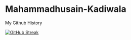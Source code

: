# Mahammadhusain-Kadiwala
My Github History

[![GitHub Streak](http://github-readme-streak-stats.herokuapp.com?user=your-github-username&theme=dark&background=000000)](https://git.io/streak-stats)
